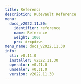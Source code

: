 ```yaml
---
title: Reference
description: KubeVault Reference
menu:
  docs_v2022.11.30:
    identifier: reference
    name: Reference
    weight: 1000
    pre: dropdown
menu_name: docs_v2022.11.30
info:
  cli: v0.11.0
  installer: v2022.11.30
  operator: v0.11.0
  unsealer: v0.11.0
  version: v2022.11.30
---
```


